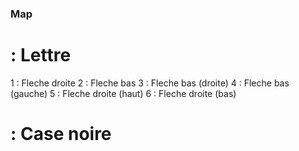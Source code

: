 ### Map

# : Lettre
1 : Fleche droite
2 : Fleche bas
3 : Fleche bas (droite)
4 : Fleche bas (gauche)
5 : Fleche droite (haut)
6 : Fleche droite (bas)
# : Case noire